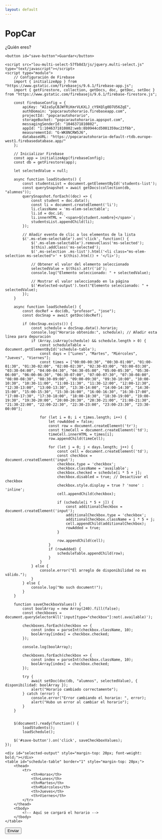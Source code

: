 ```yaml
---
layout: default
---
```


# PopCar
¿Quién eres?

<html lang="es">
    <head>
    <meta charset="UTF-8">
    <meta name="viewport" content="width=device-width, initial-scale=1.0">
    <title>PopCar</title>
    <link href="lou-multi-select-57fb8d3/css/multi-select.css" media="screen" rel="stylesheet" type="text/css">
    <script src="https://code.jquery.com/jquery-3.6.0.min.js"></script>
    <script type="module" src="https://www.gstatic.com/firebasejs/9.6.1/firebase-app.js"></script>
    <script type="module" src="https://www.gstatic.com/firebasejs/9.6.1/firebase-firestore.js"></script>
</head>
<body>
    <div class="ms-container" id="ms-pre-selected-options">
        <div class="ms-selectable">
            <ul class="ms-list" tabindex="-1" id="students-list">
                <!-- Aquí se cargarán los nombres de los alumnos -->
            </ul>
        </div>
    </div>
    
    <button id="save-button">Guardar</button>

    <script src="lou-multi-select-57fb8d3/js/jquery.multi-select.js" type="text/javascript"></script>
    <script type="module">
        // Configuración de Firebase
        import { initializeApp } from "https://www.gstatic.com/firebasejs/9.6.1/firebase-app.js";
        import { getFirestore, collection, getDocs, doc, getDoc, setDoc } from "https://www.gstatic.com/firebasejs/9.6.1/firebase-firestore.js";
        
        const firebaseConfig = {
            apiKey: "AIzaSyCBJWfRiKmrVLKXLJ_cY9XQlg0D7U56ZqE",
            authDomain: "popcarautohorario.firebaseapp.com",
            projectId: "popcarautohorario",
            storageBucket: "popcarautohorario.appspot.com",
            messagingSenderId: "1046371810802",
            appId: "1:1046371810802:web:8b9944cd5001359ac23f6b",
            measurementId: "G-WK8NCRW5J6",
            databaseURL: "https://popcarautohorario-default-rtdb.europe-west1.firebasedatabase.app/"
        };
        
        // Inicializar Firebase
        const app = initializeApp(firebaseConfig);
        const db = getFirestore(app);
        
        let selectedValue = null;

        async function loadStudents() {
            const studentsList = document.getElementById('students-list');
            const querySnapshot = await getDocs(collection(db, "alumnos"));
            querySnapshot.forEach((doc) => {
                const student = doc.data();
                const li = document.createElement('li');
                li.className = 'ms-elem-selectable';
                li.id = doc.id;
                li.innerHTML = `<span>${student.nombre}</span>`;
                studentsList.appendChild(li);
            });
        
            // Añadir evento de clic a los elementos de la lista
            $('.ms-elem-selectable').on('click', function() {
                $('.ms-elem-selectable').removeClass('ms-selected');
                $(this).addClass('ms-selected');
                $('.ms-selection .ms-list').html('<li class="ms-elem-selection ms-selected">' + $(this).html() + '</li>');
                
                // Obtener el valor del elemento seleccionado
                selectedValue = $(this).attr('id');
                console.log("Elemento seleccionado: " + selectedValue);
                
                // Mostrar el valor seleccionado en la página
                $('#selected-output').text("Elemento seleccionado: " + selectedValue);
            });
        }
        
        async function loadSchedule() {
            const docRef = doc(db, "profesor", "jose");
            const docSnap = await getDoc(docRef);
            
            if (docSnap.exists()) {
                const schedule = docSnap.data().horario;
                console.log("Horario obtenido:", schedule); // Añadir esta línea para depuración
                if (Array.isArray(schedule) && schedule.length > 0) {
                    const scheduleTable = document.getElementById('schedule-table');
                    const days = ["Lunes", "Martes", "Miércoles", "Jueves", "Viernes"];
                    const times = ["00:00-00:30", "00:30-01:00", "01:00-01:30", "01:30-02:00", "02:00-02:30", "02:30-03:00", "03:00-03:30", "03:30-04:00", "04:00-04:30", "04:30-05:00", "05:00-05:30", "05:30-06:00", "06:00-06:30", "06:30-07:00", "07:00-07:30", "07:30-08:00", "08:00-08:30", "08:30-09:00", "09:00-09:30", "09:30-10:00", "10:00-10:30", "10:30-11:00", "11:00-11:30", "11:30-12:00", "12:00-12:30", "12:30-13:00", "13:00-13:30", "13:30-14:00", "14:00-14:30", "14:30-15:00", "15:00-15:30", "15:30-16:00", "16:00-16:30", "16:30-17:00", "17:00-17:30", "17:30-18:00", "18:00-18:30", "18:30-19:00", "19:00-19:30", "19:30-20:00", "20:00-20:30", "20:30-21:00", "21:00-21:30", "21:30-22:00", "22:00-22:30", "22:30-23:00", "23:00-23:30", "23:30-00:00"];
                    
                    for (let i = 0; i < times.length; i++) {
                        let rowAdded = false;
                        const row = document.createElement('tr');
                        const timeCell = document.createElement('td');
                        timeCell.innerHTML = times[i];
                        row.appendChild(timeCell);
                        
                        for (let j = 0; j < days.length; j++) {
                            const cell = document.createElement('td');
                            const checkbox = document.createElement('input');
                            checkbox.type = 'checkbox';
                            checkbox.className = 'available';
                            checkbox.checked = schedule[i * 5 + j];
                            checkbox.disabled = true; // Desactivar el checkbox
                            checkbox.style.display = true ? 'none' : 'inline';
                            cell.appendChild(checkbox);
                            
                            if (schedule[i * 5 + j]) {
                                const additionalCheckbox = document.createElement('input');
                                additionalCheckbox.type = 'checkbox';
                                additionalCheckbox.className = i * 5 + j;
                                cell.appendChild(additionalCheckbox);
                                rowAdded = true;
                            }
                            
                            row.appendChild(cell);
                        }
                        if (rowAdded) {
                            scheduleTable.appendChild(row);
                        }
                    }
                } else {
                    console.error("El arreglo de disponibilidad no es válido.");
                }
            } else {
                console.log("No such document!");
            }
        }
        
        function saveCheckboxValues() {
            const boolArray = new Array(240).fill(false);
            const checkboxes = document.querySelectorAll('input[type="checkbox"]:not(.available)');
            
            checkboxes.forEach(checkbox => {
                const index = parseInt(checkbox.className, 10);
                boolArray[index] = checkbox.checked;
            });
            
            console.log(boolArray);    

            checkboxes.forEach(checkbox => {
                const index = parseInt(checkbox.className, 10);
                boolArray[index] = checkbox.checked;
            });
            
            try {
                await setDoc(doc(db, "alumnos", selectedValue), { disponibilidad: boolArray });
                alert("Horario cambiado correctamente");
            } catch (error) {
                console.error("Error cambiando el horario: ", error);
                alert("Hubo un error al cambiar el horario");
            }
        }
        
        
        $(document).ready(function() {
            loadStudents();
            loadSchedule();
        
        $('#save-button').on('click', saveCheckboxValues);
    });
</script>

    <div id="selected-output" style="margin-top: 20px; font-weight: bold;"></div>
    <table id="schedule-table" border="1" style="margin-top: 20px;">
        <thead>
            <tr>
                <th>Horas</th>
                <th>Lunes</th>
                <th>Martes</th>
                <th>Miércoles</th>
                <th>Jueves</th>
                <th>Viernes</th>
            </tr>
        </thead>
        <tbody>
            <!-- Aquí se cargará el horario -->
        </tbody>
    </table>

<button onclick="sendData()">Enviar</button>
</body>
</html>
